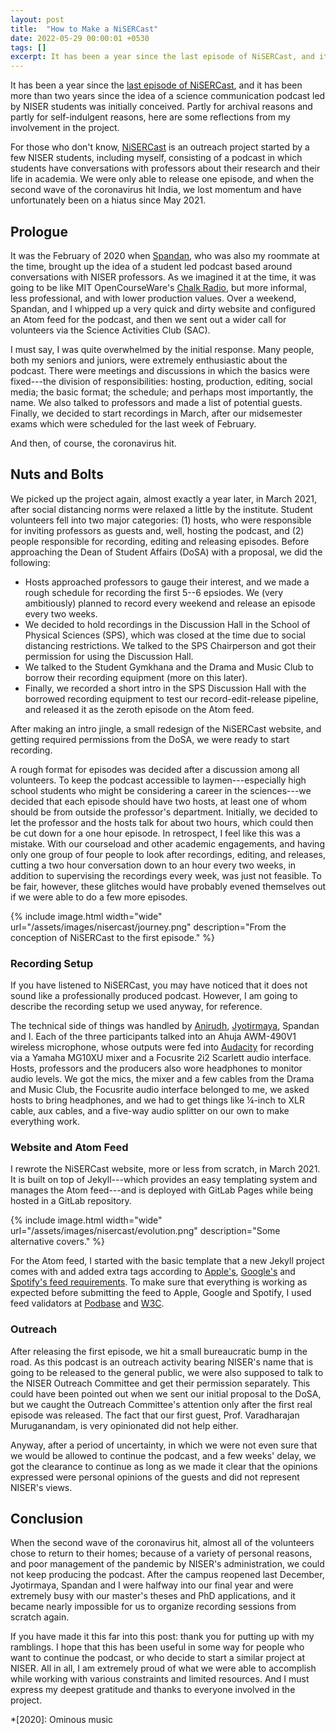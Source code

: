 ```yaml
---
layout: post
title:  "How to Make a NiSERCast"
date: 2022-05-29 00:00:01 +0530
tags: []
excerpt: It has been a year since the last episode of NiSERCast, and it has been more than two years since the idea of a science communication podcast led by NISER students was initially conceived. Partly for archival reasons and partly for self-indulgent reasons, here are some reflections from my involvement in the project.
---
```


It has been a year since the [last episode of NiSERCast](https://nisercast.gitlab.io/2021/04/19/a-story-for-everything.html), 
and it has been more than two years since the idea of a science communication
podcast led by NISER students was initially conceived. Partly for archival
reasons and partly for self-indulgent reasons, here are some reflections from
my involvement in the project.

For those who don't know, [NiSERCast](https://nisercast.gitlab.io/) 
is an outreach project started by a few NISER students, including myself,
consisting of a podcast in which students have conversations with professors
about their research and their life in academia. We were only able to release
one episode, and when the second wave of the coronavirus hit India, we lost
momentum and have unfortunately been on a hiatus since May 2021.

## Prologue

It was the February of 2020 when [Spandan](https://surelynottrue.github.io/),
who was also my roommate at the time, brought up the idea of a student led
podcast based around conversations with NISER professors. As we imagined it at
the time, it was going to be like MIT OpenCourseWare's [Chalk
Radio](https://chalk-radio.simplecast.com/), but more informal, less
professional, and with lower production values. Over a weekend, Spandan,
and I whipped up a very quick and dirty website and configured an
Atom feed for the podcast, and then we sent out a wider call for volunteers via
the Science Activities Club (SAC). 

I must say, I was quite overwhelmed by the initial response. Many
people, both my seniors and juniors, were extremely enthusiastic about the
podcast. There were meetings and discussions in which the basics were 
fixed---the division of responsibilities: hosting, production, editing, social
media; the basic format; the schedule; and perhaps most importantly, the name.
We also talked to professors and made a list of potential guests.
Finally, we decided to start recordings in March, after our midsemester exams
which were scheduled for the last week of February.

And then, of course, the coronavirus hit.

## Nuts and Bolts

We picked up the project again, almost exactly a year later, in March 2021,
after social distancing norms were relaxed a little by the institute. Student
volunteers fell into two major categories: (1) hosts, who were responsible for
inviting professors as guests and, well, hosting the podcast, and (2) people
responsible for recording, editing and releasing episodes. Before approaching
the Dean of Student Affairs (DoSA) with a proposal, we did the following:

- Hosts approached professors to gauge their interest, and we made a rough
  schedule for recording the first 5--6 epsiodes. We (very ambitiously) planned
  to record every weekend and release an episode every two weeks.
- We decided to hold recordings in the Discussion Hall in the School
  of Physical Sciences (SPS), which was closed at the time due to social distancing
  restrictions. We talked to the SPS Chairperson and got their permission for
  using the Discussion Hall.
- We talked to the Student Gymkhana and the Drama and Music Club to borrow
  their recording equipment (more on this later).
- Finally, we recorded a short intro in the SPS Discussion Hall with the
  borrowed recording equipment to test our record-edit-release pipeline, and
  released it as the zeroth episode on the Atom feed.

After making an intro jingle, a small redesign of the NiSERCast website, 
and getting required permissions from the DoSA, we were ready to start
recording.

A rough format for episodes was decided after a discussion among all
volunteers. To keep the podcast accessible to laymen---especially high school
students who might be considering a career in the sciences---we decided that
each episode should have two hosts, at least one of whom should be from outside
the professor's department. Initially, we decided to let the professor and the
hosts talk for about two hours, which could then be cut down for a one hour
episode. In retrospect, I feel like this was a mistake. With our courseload and
other academic engagements, and having only one group of four people to
look after recordings, editing, and releases, cutting a two hour
conversation down to an hour every two weeks, in addition to supervising the
recordings every week, was just not feasible. To be fair, however, these
glitches would have probably evened themselves out if we were able to do a few more
episodes.

{% include image.html width="wide"
url="/assets/images/nisercast/journey.png" 
  description="From the conception of NiSERCast to the first episode." %}

### Recording Setup

If you have listened to NiSERCast, you may have noticed that it does not sound
like a professionally produced podcast.  However, I am going to describe the
recording setup we used anyway, for reference.

The technical side of things was handled by [Anirudh](http://www.instagram.com/this.is_anirudh/), 
[Jyotirmaya](https://github.com/JeS24/), Spandan and
I. Each of the three participants talked into an Ahuja AWM-490V1 wireless
microphone, whose outputs were fed into [Audacity](https://www.audacityteam.org) 
for recording via a Yamaha MG10XU mixer and a Focusrite 2i2 Scarlett audio
interface. Hosts, professors and the producers also wore headphones to monitor
audio levels. We got the mics, the mixer and a few cables from the Drama and
Music Club, the Focusrite audio interface belonged to me, we asked hosts to
bring headphones, and we had to get things like ¼-inch to XLR cable, aux
cables, and a five-way audio splitter on our own to make everything work.

### Website and Atom Feed

I rewrote the NiSERCast website, more or less from scratch, in March 2021. It is
built on top of Jekyll---which provides an easy templating system and manages
the Atom feed---and is deployed with GitLab Pages while being hosted in a
GitLab repository.

{% include image.html width="wide"
url="/assets/images/nisercast/evolution.png" 
  description="Some alternative covers." %}

For the Atom feed, I started with the basic template that a new Jekyll project
comes with and added extra tags according to 
[Apple's](https://podcasters.apple.com/support/823-podcast-requirements), 
[Google's](https://support.google.com/podcast-publishers/answer/9889544?hl=en) and 
[Spotify's feed requirements](https://support.spotifyforpodcasters.com/hc/en-us/articles/360044440991-Podcast-specification-doc).
To make sure that everything is working as expected before submitting the feed
to Apple, Google and Spotify, I used feed validators at 
[Podbase](https://podba.se/validate/) and
[W3C](https://validator.w3.org/feed/).


### Outreach

After releasing the first episode, we hit a small bureaucratic bump in the
road. As this podcast is an outreach activity bearing NISER's name that is going to be
released to the general public, we were also supposed to talk to the NISER
Outreach Committee and get their permission separately. This could have been
pointed out when we sent our initial proposal to the DoSA, but we caught the Outreach
Committee's attention only after the first real episode was released. The fact
that our first guest, Prof. Varadharajan Muruganandam, is very opinionated
did not help either.

Anyway, after a period of uncertainty, in which we were not even sure that we
would be allowed to continue the podcast, and a few weeks' delay, we got the
clearance to continue as long as we made it clear that the opinions expressed
were personal opinions of the guests and did not represent NISER's views.

## Conclusion

When the second wave of the coronavirus hit, almost all of the volunteers chose
to return to their homes; because of a variety of personal reasons, and
poor management of the pandemic by NISER's administration, we could
not keep producing the podcast. After the campus reopened last December,
Jyotirmaya, Spandan and I were halfway into our final year and were extremely busy
with our master's theses and PhD applications, and it became nearly impossible
for us to organize recording sessions from scratch again.

If you have made it this far into this post: thank you for putting up with my
ramblings. I hope that this has been useful in some way for people who
want to continue the podcast, or who decide to start a similar project at NISER.
All in all, I am extremely proud of what we were able to accomplish while working
with various constraints and limited resources. 
And I must express my deepest gratitude and thanks to everyone involved in the
project.

*[2020]: Ominous music


